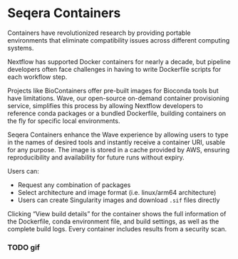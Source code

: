 # Seqera Containers

Containers have revolutionized research by providing portable environments that eliminate compatibility issues across different computing systems.

Nextflow has supported Docker containers for nearly a decade, but pipeline developers often face challenges in having to write Dockerfile scripts for each workflow step.

Projects like BioContainers offer pre-built images for Bioconda tools but have limitations. Wave, our open-source on-demand container provisioning service, simplifies this process by allowing Nextflow developers to reference conda packages or a bundled Dockerfile, building containers on the fly for specific local environments.

Seqera Containers enhance the Wave experience by allowing users to type in the names of desired tools and instantly receive a container URI, usable for any purpose. The image is stored in a cache provided by AWS, ensuring reproducibility and availability for future runs without expiry.

Users can:

- Request any combination of packages
- Select architecture and image format (i.e. linux/arm64 architecture)
- Users can create Singularity images and download `.sif` files directly

Clicking “View build details” for the container shows the full information of the Dockerfile, conda environment file, and build settings, as well as the complete build logs. Every container includes results from a security scan.

### TODO gif
